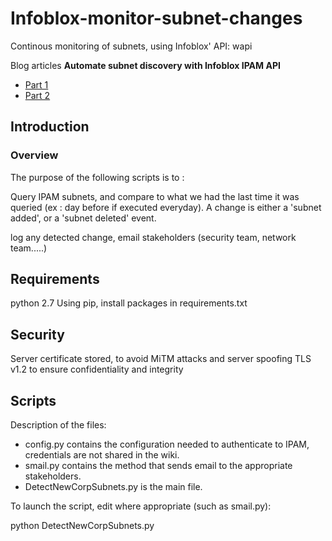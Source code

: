 # Infoblox-monitor-subnet-changes
Continous monitoring of subnets, using Infoblox' API: wapi

Blog articles **Automate subnet discovery with Infoblox IPAM API**

- [Part 1](https://www.marwaabdallah.com/2021/automate-subnet-discovery-with-infoblox-ipam-api-part-i/)
- [Part 2](https://www.marwaabdallah.com/2021/automate-subnet-discovery-with-infoblox-ipam-api-part-ii/)

## Introduction
### Overview

The purpose of the following scripts is to :

Query IPAM subnets, and compare to what we had the last time it was queried (ex : day before if executed everyday). A change is either a 'subnet added', or a 'subnet deleted' event.

log any detected change, email stakeholders (security team, network team.....)


## Requirements

python 2.7
Using pip, install packages in requirements.txt

## Security
Server certificate stored, to avoid MiTM attacks and server spoofing
TLS v1.2 to ensure confidentiality and integrity


## Scripts
Description of the files:

* config.py contains the configuration needed to authenticate to IPAM, credentials are not shared in the wiki.
* smail.py contains the method that sends email to the appropriate stakeholders.
* DetectNewCorpSubnets.py is the main file.

To launch the script, edit where appropriate (such as smail.py):


python DetectNewCorpSubnets.py
